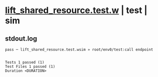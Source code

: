 # [lift_shared_resource.test.w](../../../../../examples/tests/valid/lift_shared_resource.test.w) | test | sim

## stdout.log
```log
pass ─ lift_shared_resource.test.wsim » root/env0/test:call endpoint
 
 
Tests 1 passed (1)
Test Files 1 passed (1)
Duration <DURATION>
```

